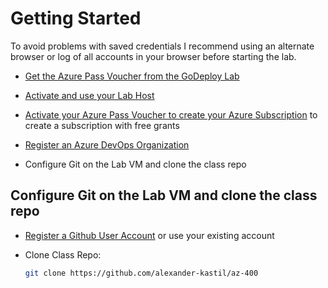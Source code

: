 # Getting Started

To avoid problems with saved credentials I recommend using an alternate browser or log of all accounts in your browser before starting the lab.

- [Get the Azure Pass Voucher from the GoDeploy Lab](../09-godeploy-lab)

- [Activate and use your Lab Host](../06-lab-host/)

- [Activate your Azure Pass Voucher to create your Azure Subscription](../05-azure-pass) to create a subscription with free grants

- [Register an Azure DevOps Organization](../07-azure-devops)

- Configure Git on the Lab VM and clone the class repo

## Configure Git on the Lab VM and clone the class repo

- [Register a Github User Account](https://github.com/) or use your existing account

- Clone Class Repo:

    ```bash
    git clone https://github.com/alexander-kastil/az-400
    ```
